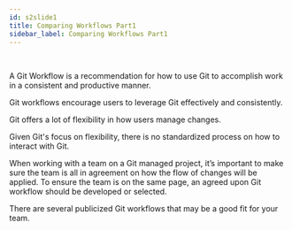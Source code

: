 ```yaml
---
id: s2slide1
title: Comparing Workflows Part1
sidebar_label: Comparing Workflows Part1
---
```



<!-- ![xxx](https://raw.githubusercontent.com/ChickenKyiv/awesome-git-article/master/img/merge/simple-git-flow.png) -->


﻿<!-- #### Comparing Workflows -->


A Git Workflow is a recommendation for how to use Git to accomplish work in a consistent and productive manner.

Git workflows encourage users to leverage Git effectively and consistently.

Git offers a lot of flexibility in how users manage changes.

Given Git's focus on flexibility, there is no standardized process on how to interact with Git.

When working with a team on a Git managed project, it’s important to make sure the team is all in agreement on how the flow of changes will be applied. To ensure the team is on the same page, an agreed upon Git workflow should be developed or selected.

There are several publicized Git workflows that may be a good fit for your team.
